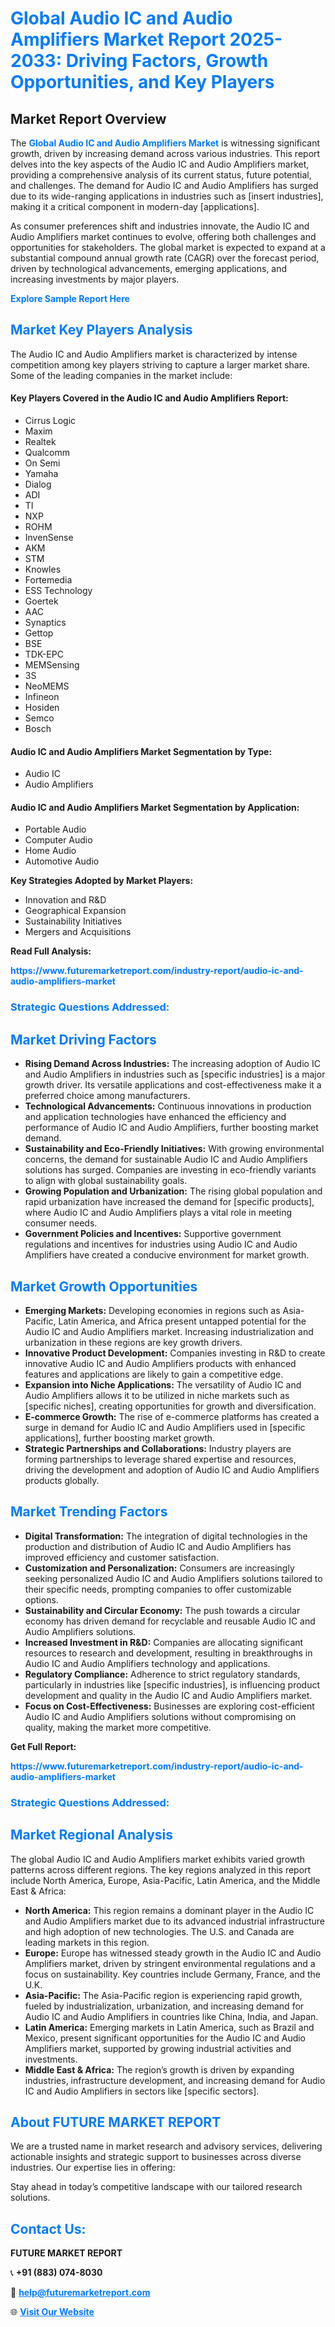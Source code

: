 <h1 style="color: #007BFF;">Global Audio IC and Audio Amplifiers Market Report 2025-2033: Driving Factors, Growth Opportunities, and Key Players</h1>

<section id="overview">
<h2>Market Report Overview</h2>
<p>The <a href="https://www.futuremarketreport.com/industry-report/audio-ic-and-audio-amplifiers-market" style="color: #007BFF; text-decoration: none;"><strong>Global Audio IC and Audio Amplifiers Market</strong></a> is witnessing significant growth, driven by increasing demand across various industries. This report delves into the key aspects of the Audio IC and Audio Amplifiers market, providing a comprehensive analysis of its current status, future potential, and challenges. The demand for Audio IC and Audio Amplifiers has surged due to its wide-ranging applications in industries such as [insert industries], making it a critical component in modern-day [applications].</p>
<p>As consumer preferences shift and industries innovate, the Audio IC and Audio Amplifiers market continues to evolve, offering both challenges and opportunities for stakeholders. The global market is expected to expand at a substantial compound annual growth rate (CAGR) over the forecast period, driven by technological advancements, emerging applications, and increasing investments by major players.</p>
</section>

<section id="overview">
<p><a href="https://www.futuremarketreport.com/request-sample/reportId=81895" style="color: #007BFF; text-decoration: none;"><strong>Explore Sample Report Here</strong></a></p>
</section>

<section id="key-players">
<h2 style="color: #007BFF;">Market Key Players Analysis</h2>
<p>The Audio IC and Audio Amplifiers market is characterized by intense competition among key players striving to capture a larger market share. Some of the leading companies in the market include:</p>
<h4>Key Players Covered in the Audio IC and Audio Amplifiers Report:</h4>
<ul><li>Cirrus Logic</li><li>Maxim</li><li>Realtek</li><li>Qualcomm</li><li>On Semi</li><li>Yamaha</li><li>Dialog</li><li>ADI</li><li>TI</li><li>NXP</li><li>ROHM</li><li>InvenSense</li><li>AKM</li><li>STM</li><li>Knowles</li><li>Fortemedia</li><li>ESS Technology</li><li>Goertek</li><li>AAC</li><li>Synaptics</li><li>Gettop</li><li>BSE</li><li>TDK-EPC</li><li>MEMSensing</li><li>3S</li><li>NeoMEMS</li><li>Infineon</li><li>Hosiden</li><li>Semco</li><li>Bosch</li></ul>
<h4>Audio IC and Audio Amplifiers Market Segmentation by Type:</h4>
<ul><li>Audio IC</li><li>Audio Amplifiers</li></ul>

<h4>Audio IC and Audio Amplifiers Market Segmentation by Application:</h4>
<ul><li>Portable Audio</li><li>Computer Audio</li><li>Home Audio</li><li>Automotive Audio</li></ul>
<p><strong>Key Strategies Adopted by Market Players:</strong></p>
<ul>
<li>Innovation and R&D</li>
<li>Geographical Expansion</li>
<li>Sustainability Initiatives</li>
<li>Mergers and Acquisitions</li>
</ul>
</section>

<section>
<p><strong>Read Full Analysis: </strong></p><a href="https://www.futuremarketreport.com/industry-report/audio-ic-and-audio-amplifiers-market" style="color: #007BFF; text-decoration: none;"><strong>https://www.futuremarketreport.com/industry-report/audio-ic-and-audio-amplifiers-market</strong></a>
<h3 style="color: #007BFF;">Strategic Questions Addressed:</h3>
</section>

<section id="driving-factors">
<h2 style="color: #007BFF;">Market Driving Factors</h2>
<ul>
<li><strong>Rising Demand Across Industries:</strong> The increasing adoption of Audio IC and Audio Amplifiers in industries such as [specific industries] is a major growth driver. Its versatile applications and cost-effectiveness make it a preferred choice among manufacturers.</li>
<li><strong>Technological Advancements:</strong> Continuous innovations in production and application technologies have enhanced the efficiency and performance of Audio IC and Audio Amplifiers, further boosting market demand.</li>
<li><strong>Sustainability and Eco-Friendly Initiatives:</strong> With growing environmental concerns, the demand for sustainable Audio IC and Audio Amplifiers solutions has surged. Companies are investing in eco-friendly variants to align with global sustainability goals.</li>
<li><strong>Growing Population and Urbanization:</strong> The rising global population and rapid urbanization have increased the demand for [specific products], where Audio IC and Audio Amplifiers plays a vital role in meeting consumer needs.</li>
<li><strong>Government Policies and Incentives:</strong> Supportive government regulations and incentives for industries using Audio IC and Audio Amplifiers have created a conducive environment for market growth.</li>
</ul>
</section>

<section id="growth-opportunities">
<h2 style="color: #007BFF;">Market Growth Opportunities</h2>
<ul>
<li><strong>Emerging Markets:</strong> Developing economies in regions such as Asia-Pacific, Latin America, and Africa present untapped potential for the Audio IC and Audio Amplifiers market. Increasing industrialization and urbanization in these regions are key growth drivers.</li>
<li><strong>Innovative Product Development:</strong> Companies investing in R&D to create innovative Audio IC and Audio Amplifiers products with enhanced features and applications are likely to gain a competitive edge.</li>
<li><strong>Expansion into Niche Applications:</strong> The versatility of Audio IC and Audio Amplifiers allows it to be utilized in niche markets such as [specific niches], creating opportunities for growth and diversification.</li>
<li><strong>E-commerce Growth:</strong> The rise of e-commerce platforms has created a surge in demand for Audio IC and Audio Amplifiers used in [specific applications], further boosting market growth.</li>
<li><strong>Strategic Partnerships and Collaborations:</strong> Industry players are forming partnerships to leverage shared expertise and resources, driving the development and adoption of Audio IC and Audio Amplifiers products globally.</li>
</ul>
</section>

<section id="trending-factors">
<h2 style="color: #007BFF;">Market Trending Factors</h2>
<ul>
<li><strong>Digital Transformation:</strong> The integration of digital technologies in the production and distribution of Audio IC and Audio Amplifiers has improved efficiency and customer satisfaction.</li>
<li><strong>Customization and Personalization:</strong> Consumers are increasingly seeking personalized Audio IC and Audio Amplifiers solutions tailored to their specific needs, prompting companies to offer customizable options.</li>
<li><strong>Sustainability and Circular Economy:</strong> The push towards a circular economy has driven demand for recyclable and reusable Audio IC and Audio Amplifiers solutions.</li>
<li><strong>Increased Investment in R&D:</strong> Companies are allocating significant resources to research and development, resulting in breakthroughs in Audio IC and Audio Amplifiers technology and applications.</li>
<li><strong>Regulatory Compliance:</strong> Adherence to strict regulatory standards, particularly in industries like [specific industries], is influencing product development and quality in the Audio IC and Audio Amplifiers market.</li>
<li><strong>Focus on Cost-Effectiveness:</strong> Businesses are exploring cost-efficient Audio IC and Audio Amplifiers solutions without compromising on quality, making the market more competitive.</li>
</ul>
</section>

<section>
<p><strong>Get Full Report: </strong></p><a href="https://www.futuremarketreport.com/industry-report/audio-ic-and-audio-amplifiers-market" style="color: #007BFF; text-decoration: none;"><strong>https://www.futuremarketreport.com/industry-report/audio-ic-and-audio-amplifiers-market</strong></a>
<h3 style="color: #007BFF;">Strategic Questions Addressed:</h3>
</section>


<section id="regional-analysis">
<h2 style="color: #007BFF;">Market Regional Analysis</h2>
<p>The global Audio IC and Audio Amplifiers market exhibits varied growth patterns across different regions. The key regions analyzed in this report include North America, Europe, Asia-Pacific, Latin America, and the Middle East & Africa:</p>
<ul>
<li><strong>North America:</strong> This region remains a dominant player in the Audio IC and Audio Amplifiers market due to its advanced industrial infrastructure and high adoption of new technologies. The U.S. and Canada are leading markets in this region.</li>
<li><strong>Europe:</strong> Europe has witnessed steady growth in the Audio IC and Audio Amplifiers market, driven by stringent environmental regulations and a focus on sustainability. Key countries include Germany, France, and the U.K.</li>
<li><strong>Asia-Pacific:</strong> The Asia-Pacific region is experiencing rapid growth, fueled by industrialization, urbanization, and increasing demand for Audio IC and Audio Amplifiers in countries like China, India, and Japan.</li>
<li><strong>Latin America:</strong> Emerging markets in Latin America, such as Brazil and Mexico, present significant opportunities for the Audio IC and Audio Amplifiers market, supported by growing industrial activities and investments.</li>
<li><strong>Middle East & Africa:</strong> The region’s growth is driven by expanding industries, infrastructure development, and increasing demand for Audio IC and Audio Amplifiers in sectors like [specific sectors].</li>
</ul>
</section>

<footer>
<h2 style="color: #007BFF;">About FUTURE MARKET REPORT</h2>
<p>We are a trusted name in market research and advisory services, delivering actionable insights and strategic support to businesses across diverse industries. Our expertise lies in offering:</p>

<p>Stay ahead in today’s competitive landscape with our tailored research solutions.</p>

<h2 style="color: #007BFF;">Contact Us:</h2>
<p><strong>FUTURE MARKET REPORT</strong></p>
<p>📞 <strong>+91 (883) 074-8030</strong></p>
<p>📧 <strong><a href="mailto:help@futuremarketreport.com" style="color: #007BFF;">help@futuremarketreport.com</a></strong></p>
<p>🌐 <strong><a href="https://www.futuremarketreport.com/" style="color: #007BFF;">Visit Our Website</a></strong></p>
</footer>